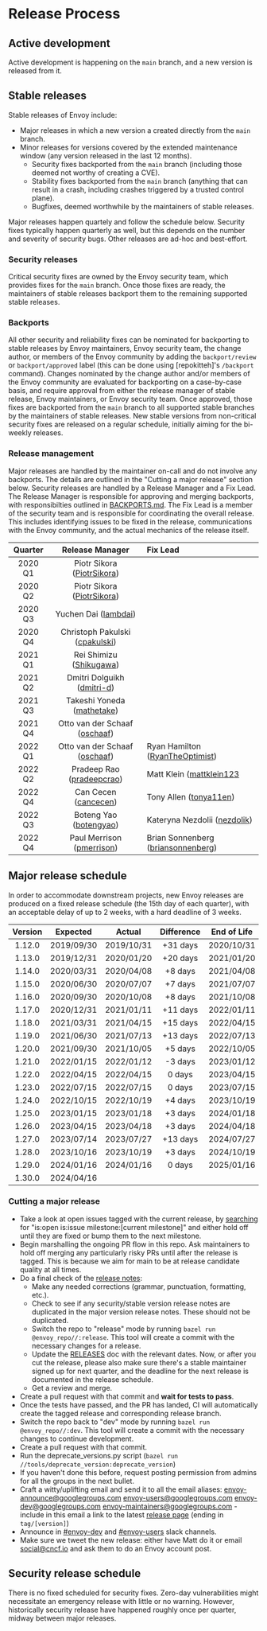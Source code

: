 # Release Process

## Active development

Active development is happening on the `main` branch, and a new version is released from it.

## Stable releases

Stable releases of Envoy include:

* Major releases in which a new version a created directly from the `main` branch.
* Minor releases for versions covered by the extended maintenance window (any version released in the last 12 months).
  * Security fixes backported from the `main` branch (including those deemed not worthy
    of creating a CVE).
  * Stability fixes backported from the `main` branch (anything that can result in a crash,
    including crashes triggered by a trusted control plane).
  * Bugfixes, deemed worthwhile by the maintainers of stable releases.

Major releases happen quartely and follow the schedule below. Security fixes typically happen
quarterly as well, but this depends on the number and severity of security bugs. Other releases
are ad-hoc and best-effort.

### Security releases

Critical security fixes are owned by the Envoy security team, which provides fixes for the
`main` branch. Once those fixes are ready, the maintainers
of stable releases backport them to the remaining supported stable releases.

### Backports

All other security and reliability fixes can be nominated for backporting to stable releases
by Envoy maintainers, Envoy security team, the change author, or members of the Envoy community
by adding the `backport/review` or `backport/approved` label (this can be done using [repokitteh]'s
`/backport` command). Changes nominated by the change author and/or members of the Envoy community
are evaluated for backporting on a case-by-case basis, and require approval from either the release
manager of stable release, Envoy maintainers, or Envoy security team. Once approved, those fixes
are backported from the `main` branch to all supported stable branches by the maintainers of
stable releases. New stable versions from non-critical security fixes are released on a regular
schedule, initially aiming for the bi-weekly releases.

### Release management

Major releases are handled by the maintainer on-call and do not involve any backports.
The details are outlined in the "Cutting a major release" section below.
Security releases are handled by a Release Manager and a Fix Lead. The Release Manager is
responsible for approving and merging backports, with responsibilties outlined
in [BACKPORTS.md](BACKPORTS.md).
The Fix Lead is a member of the security
team and is responsible for coordinating the overall release. This includes identifying
issues to be fixed in the release, communications with the Envoy community, and the
actual mechanics of the release itself.

| Quarter |       Release Manager                                          |         Fix Lead                                                         |
|:-------:|:--------------------------------------------------------------:|:-------------------------------------------------------------------------|
| 2020 Q1 | Piotr Sikora ([PiotrSikora](https://github.com/PiotrSikora))   |                                                                          |
| 2020 Q2 | Piotr Sikora ([PiotrSikora](https://github.com/PiotrSikora))   |                                                                          |
| 2020 Q3 | Yuchen Dai ([lambdai](https://github.com/lambdai))             |                                                                          |
| 2020 Q4 | Christoph Pakulski ([cpakulski](https://github.com/cpakulski)) |                                                                          |
| 2021 Q1 | Rei Shimizu ([Shikugawa](https://github.com/Shikugawa))        |                                                                          |
| 2021 Q2 | Dmitri Dolguikh ([dmitri-d](https://github.com/dmitri-d))      |                                                                          |
| 2021 Q3 | Takeshi Yoneda ([mathetake](https://github.com/mathetake))     |                                                                          |
| 2021 Q4 | Otto van der Schaaf ([oschaaf](https://github.com/oschaaf))    |                                                                          |
| 2022 Q1 | Otto van der Schaaf ([oschaaf](https://github.com/oschaaf))    | Ryan Hamilton ([RyanTheOptimist](https://github.com/RyanTheOptimist))    |
| 2022 Q2 | Pradeep Rao ([pradeepcrao](https://github.com/pradeepcrao))    | Matt Klein ([mattklein123](https://github.com/mattklein123)              |
| 2022 Q4 | Can Cecen ([cancecen](https://github.com/cancecen))            | Tony Allen ([tonya11en](https://github.com/tonya11en))                   |
| 2022 Q3 | Boteng Yao ([botengyao](https://github.com/botengyao))         | Kateryna Nezdolii ([nezdolik](https://github.com/nezdolik))              |
| 2022 Q4 | Paul Merrison ([pmerrison](https://github.com/pmerrison))      | Brian Sonnenberg ([briansonnenberg](https://github.com/briansonnenberg)) |

## Major release schedule

In order to accommodate downstream projects, new Envoy releases are produced on a fixed release
schedule (the 15th day of each quarter), with an acceptable delay of up to 2 weeks, with a hard
deadline of 3 weeks.

| Version |  Expected  |   Actual   | Difference | End of Life |
|:-------:|:----------:|:----------:|:----------:|:-----------:|
| 1.12.0  | 2019/09/30 | 2019/10/31 |  +31 days  | 2020/10/31  |
| 1.13.0  | 2019/12/31 | 2020/01/20 |  +20 days  | 2021/01/20  |
| 1.14.0  | 2020/03/31 | 2020/04/08 |   +8 days  | 2021/04/08  |
| 1.15.0  | 2020/06/30 | 2020/07/07 |   +7 days  | 2021/07/07  |
| 1.16.0  | 2020/09/30 | 2020/10/08 |   +8 days  | 2021/10/08  |
| 1.17.0  | 2020/12/31 | 2021/01/11 |  +11 days  | 2022/01/11  |
| 1.18.0  | 2021/03/31 | 2021/04/15 |  +15 days  | 2022/04/15  |
| 1.19.0  | 2021/06/30 | 2021/07/13 |  +13 days  | 2022/07/13  |
| 1.20.0  | 2021/09/30 | 2021/10/05 |   +5 days  | 2022/10/05  |
| 1.21.0  | 2022/01/15 | 2022/01/12 |   -3 days  | 2023/01/12  |
| 1.22.0  | 2022/04/15 | 2022/04/15 |    0 days  | 2023/04/15  |
| 1.23.0  | 2022/07/15 | 2022/07/15 |    0 days  | 2023/07/15  |
| 1.24.0  | 2022/10/15 | 2022/10/19 |   +4 days  | 2023/10/19  |
| 1.25.0  | 2023/01/15 | 2023/01/18 |   +3 days  | 2024/01/18  |
| 1.26.0  | 2023/04/15 | 2023/04/18 |   +3 days  | 2024/04/18  |
| 1.27.0  | 2023/07/14 | 2023/07/27 |  +13 days  | 2024/07/27  |
| 1.28.0  | 2023/10/16 | 2023/10/19 |   +3 days  | 2024/10/19  |
| 1.29.0  | 2024/01/16 | 2024/01/16 |    0 days  | 2025/01/16  |
| 1.30.0  | 2024/04/16 |            |            |             |

### Cutting a major release

* Take a look at open issues tagged with the current release, by
  [searching](https://github.com/envoyproxy/envoy/issues) for
  "is:open is:issue milestone:[current milestone]" and either hold off until
  they are fixed or bump them to the next milestone.
* Begin marshalling the ongoing PR flow in this repo. Ask maintainers to hold off merging any
  particularly risky PRs until after the release is tagged. This is because we aim for main to be
  at release candidate quality at all times.
* Do a final check of the [release notes](changelogs/current.yaml):
  * Make any needed corrections (grammar, punctuation, formatting, etc.).
  * Check to see if any security/stable version release notes are duplicated in
    the major version release notes. These should not be duplicated.
  * Switch the repo to "release" mode by running `bazel run @envoy_repo//:release`. This tool
    will create a commit with the necessary changes for a release.
  * Update the [RELEASES](RELEASES.md) doc with the relevant dates. Now, or after you cut the
    release, please also make sure there's a stable maintainer signed up for next quarter,
    and the deadline for the next release is documented in the release schedule.
  * Get a review and merge.
* Create a pull request with that commit and **wait for tests to pass**.
* Once the tests have passed, and the PR has landed, CI will automatically create the tagged release and corresponding release branch.
* Switch the repo back to "dev" mode by running `bazel run @envoy_repo//:dev`. This tool will create a commit with the
  necessary changes to continue development.
* Create a pull request with that commit.
* Run the deprecate_versions.py script (`bazel run //tools/deprecate_version:deprecate_version`)
* If you haven't done this before, request posting permission from admins for all the groups in the next bullet.
* Craft a witty/uplifting email and send it to all the email aliases:
envoy-announce@googlegroups.com
envoy-users@googlegroups.com
envoy-dev@googlegroups.com
envoy-maintainers@googlegroups.com -
include in this email a link to the latest [release page](https://github.com/envoyproxy/envoy/releases) (ending in `tag/[version]`)
* Announce in [#envoy-dev](https://envoyproxy.slack.com/archives/C78HA81DH) and [#envoy-users](https://envoyproxy.slack.com/archives/C78M4KW76) slack channels.
* Make sure we tweet the new release: either have Matt do it or email social@cncf.io and ask them to do an Envoy account
  post.


## Security release schedule

There is no fixed scheduled for security fixes. Zero-day vulnerabilities might necessitate
an emergency release with little or no warning. However, historically security release have
happened roughly once per quarter, midway between major releases.
